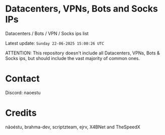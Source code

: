 # Datacenters, VPNs, Bots and Socks IPs
 
Datacenters / Bots / VPN / Socks ips list

Latest update: `Sunday 22-06-2025 15:00:26 UTC` 

ATTENTION: This repository doesn't include all Datacenters, VPNs, Bots & Socks ips, 
but should include the vast majority of common ones.

# Contact
Discord: naoestu

# Credits
nãoéstu, brahma-dev, scriptzteam, ejrv, X4BNet and TheSpeedX

